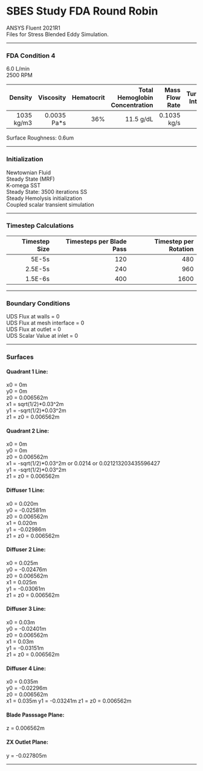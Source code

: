 # SBES Study FDA Round Robin
 
ANSYS Fluent 2021R1<br>
Files for Stress Blended Eddy Simulation. <br>

***
### FDA Condition 4 <br>
6.0 L/min <br>
2500 RPM<br>

| Density | Viscosity| Hematocrit | Total Hemoglobin Concentration | Mass Flow Rate | Turbulent Intensity |
| --------------:|---------------:|---------------:|---------------:|---------------:| ---------------:|
| 1035 kg/m3 | 0.0035 Pa*s | 36% | 11.5 g/dL| 0.1035 kg/s | 7% |

Surface Roughness: 0.6um
***
### Initialization 
Newtownian Fluid<br>
Steady State (MRF) <br>
K-omega SST <br>
Steady State: 3500 iterations SS <br>
Steady Hemolysis initialization <br>
Coupled scalar transient simulation <br>

***
### Timestep Calculations
| Timestep Size | Timesteps per Blade Pass | Timestep per Rotation |
| --------------:|---------------:|---------------:|
| 5E-5s | 120 | 480 |
| 2.5E-5s | 240 | 960 |
| 1.5E-6s | 400 | 1600 |
***
### Boundary Conditions
UDS Flux at walls = 0 <br>
UDS Flux at mesh interface = 0 <br> 
UDS Flux at outlet = 0 <br>
UDS Scalar Value at inlet = 0 <br>
***
### Surfaces
#### Quadrant 1 Line:
x0 = 0m <br>
y0 = 0m <br>
z0 = 0.006562m <br>
x1 = sqrt(1/2)*0.03^2m <br>
y1 = -sqrt(1/2)*0.03^2m <br>
z1 = z0 = 0.006562m <br>
#### Quadrant 2 Line:
x0 = 0m <br>
y0 = 0m <br>
z0 = 0.006562m <br>
x1 = -sqrt(1/2)*0.03^2m or 0.0214 or 0.021213203435596427<br>
y1 = -sqrt(1/2)*0.03^2m <br>
z1 = z0 = 0.006562m <br>

#### Diffuser 1 Line:
x0 = 0.020m <br>
y0 = -0.02581m <br>
z0 = 0.006562m <br>
x1 = 0.020m<br>
y1 = -0.02986m<br>
z1 = z0 = 0.006562m <br>

#### Diffuser 2 Line:
x0 = 0.025m <br>
y0 = -0.02476m <br>
z0 = 0.006562m <br>
x1 = 0.025m<br>
y1 = -0.03061m<br>
z1 = z0 = 0.006562m <br>

#### Diffuser 3 Line:
x0 = 0.03m <br>
y0 = -0.02401m <br>
z0 = 0.006562m <br>
x1 = 0.03m<br>
y1 = -0.03151m<br>
z1 = z0 = 0.006562m <br>

#### Diffuser 4 Line:
x0 = 0.035m <br>
y0 = -0.02296m <br>
z0 = 0.006562m <br>
x1 = 0.035m
y1 = -0.03241m
z1 = z0 = 0.006562m <br>


#### Blade Passsage Plane:
z = 0.006562m
#### ZX Outlet Plane:
y = -0.027805m
***
